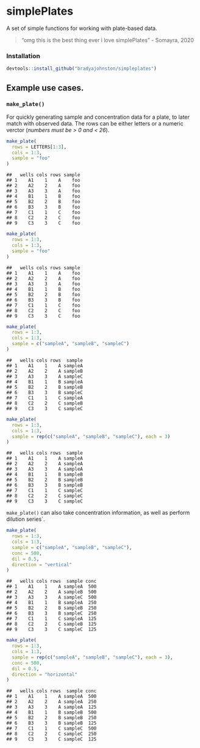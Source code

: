 simplePlates
================

A set of simple functions for working with plate-based data.

> “omg this is the best thing ever i love simplePlates” - Somayra, 2020

### Installation

``` r
devtools::install_github("bradyajohnston/simpleplates")
```

## Example use cases.

### `make_plate()`

For quickly generating sample and concentration data for a plate, to
later match with observed data. The rows can be either letters or a
numeric verctor (*numbers must be &gt; 0 and &lt; 26*).

``` r
make_plate(
  rows = LETTERS[1:3], 
  cols = 1:3, 
  sample = "foo"
)
```

    ##   wells cols rows sample
    ## 1    A1    1    A    foo
    ## 2    A2    2    A    foo
    ## 3    A3    3    A    foo
    ## 4    B1    1    B    foo
    ## 5    B2    2    B    foo
    ## 6    B3    3    B    foo
    ## 7    C1    1    C    foo
    ## 8    C2    2    C    foo
    ## 9    C3    3    C    foo

``` r
make_plate(
  rows = 1:3, 
  cols = 1:3, 
  sample = "foo"
)
```

    ##   wells cols rows sample
    ## 1    A1    1    A    foo
    ## 2    A2    2    A    foo
    ## 3    A3    3    A    foo
    ## 4    B1    1    B    foo
    ## 5    B2    2    B    foo
    ## 6    B3    3    B    foo
    ## 7    C1    1    C    foo
    ## 8    C2    2    C    foo
    ## 9    C3    3    C    foo

``` r
make_plate(
  rows = 1:3, 
  cols = 1:3, 
  sample = c("sampleA", "sampleB", "sampleC")
)
```

    ##   wells cols rows  sample
    ## 1    A1    1    A sampleA
    ## 2    A2    2    A sampleB
    ## 3    A3    3    A sampleC
    ## 4    B1    1    B sampleA
    ## 5    B2    2    B sampleB
    ## 6    B3    3    B sampleC
    ## 7    C1    1    C sampleA
    ## 8    C2    2    C sampleB
    ## 9    C3    3    C sampleC

``` r
make_plate(
  rows = 1:3, 
  cols = 1:3, 
  sample = rep(c("sampleA", "sampleB", "sampleC"), each = 3)
)
```

    ##   wells cols rows  sample
    ## 1    A1    1    A sampleA
    ## 2    A2    2    A sampleA
    ## 3    A3    3    A sampleA
    ## 4    B1    1    B sampleB
    ## 5    B2    2    B sampleB
    ## 6    B3    3    B sampleB
    ## 7    C1    1    C sampleC
    ## 8    C2    2    C sampleC
    ## 9    C3    3    C sampleC

`make_plate()` can also take concentration information, as well as
perform dilution series\`.

``` r
make_plate(
  rows = 1:3, 
  cols = 1:3, 
  sample = c("sampleA", "sampleB", "sampleC"), 
  conc = 500, 
  dil = 0.5, 
  direction = "vertical"
)
```

    ##   wells cols rows  sample conc
    ## 1    A1    1    A sampleA  500
    ## 2    A2    2    A sampleB  500
    ## 3    A3    3    A sampleC  500
    ## 4    B1    1    B sampleA  250
    ## 5    B2    2    B sampleB  250
    ## 6    B3    3    B sampleC  250
    ## 7    C1    1    C sampleA  125
    ## 8    C2    2    C sampleB  125
    ## 9    C3    3    C sampleC  125

``` r
make_plate(
  rows = 1:3, 
  cols = 1:3, 
  sample = rep(c("sampleA", "sampleB", "sampleC"), each = 3),
  conc = 500, 
  dil = 0.5, 
  direction = "horizontal"
)
```

    ##   wells cols rows  sample conc
    ## 1    A1    1    A sampleA  500
    ## 2    A2    2    A sampleA  250
    ## 3    A3    3    A sampleA  125
    ## 4    B1    1    B sampleB  500
    ## 5    B2    2    B sampleB  250
    ## 6    B3    3    B sampleB  125
    ## 7    C1    1    C sampleC  500
    ## 8    C2    2    C sampleC  250
    ## 9    C3    3    C sampleC  125

<!-- ### `plate_map()` -->
<!-- Cretes a visual representation of a plate's contents. -->
<!-- ```{r} -->
<!-- df1 <- make_plate( -->
<!--   rows = 1:8,  -->
<!--   cols = 1:12,  -->
<!--   sample = rep(c("sampleA", "sampleB", "sampleC"), each = 4), -->
<!--   conc = 500,  -->
<!--   dil = 0.5,  -->
<!--   direction = "vertical" -->
<!-- ) -->
<!-- library(ggplot2) -->
<!-- letter_numbers <- match(unique(df1$rows), LETTERS) -->
<!-- df1$letter_numbers <- match(df1$rows, LETTERS) -->
<!-- ggplot(df1, aes( -->
<!--   x = cols,  -->
<!--   y = letter_numbers, -->
<!--   # shape = sample, -->
<!--   fill = sample -->
<!-- )) +  -->
<!--   geom_raster(aes( -->
<!--     xmin = min(cols), -->
<!--     xmax = max(cols), -->
<!--     ymin = min(letter_numbers), -->
<!--     ymax = max(letter_numbers) -->
<!--   ), alpha = 0.8) + -->
<!--   geom_point(size = 8) + -->
<!--   geom_line(aes( -->
<!--     y = letter_numbers, -->
<!--     x = cols, -->
<!--     group = rows -->
<!--   ), alpha = 0.5) +  -->
<!--   geom_line(aes( -->
<!--     y = letter_numbers,  -->
<!--     x = cols,  -->
<!--     group = cols -->
<!--   ), alpha = 0.5) + -->
<!--   scale_x_continuous(breaks = 1:12, position = "top") + -->
<!--   scale_alpha(position = "bottom") + -->
<!--   scale_y_reverse(breaks = letter_numbers, labels = LETTERS[letter_numbers]) + -->
<!--   theme_linedraw(base_size = 15) + -->
<!--   theme(panel.grid = element_blank(),  -->
<!--         axis.title = element_blank(),  -->
<!--         aspect.ratio = 8/12) + -->
<!--   labs(alpha = "") + -->
<!--   scale_colour_viridis_c(option = "B")  -->
<!-- ``` -->
